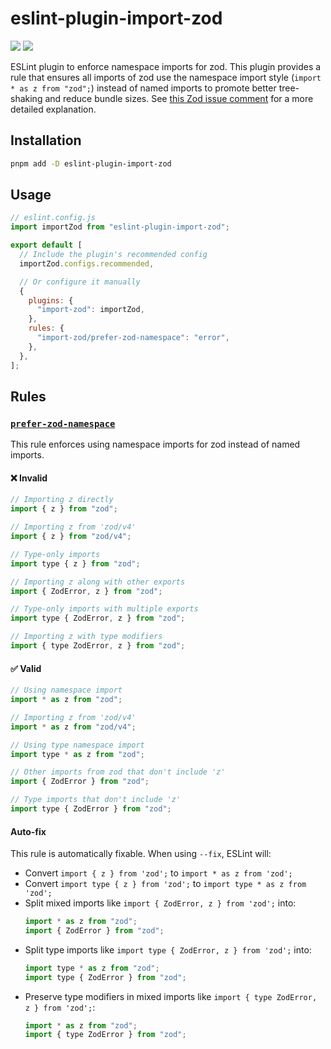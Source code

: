 # eslint-plugin-import-zod

<a href="https://www.npmjs.com/package/eslint-plugin-import-zod"><img src="https://img.shields.io/npm/v/eslint-plugin-import-zod"/></a>
<a href="https://nodejs.org/en/"><img src="https://img.shields.io/node/v/eslint-plugin-import-zod"/></a>

ESLint plugin to enforce namespace imports for zod. This plugin provides a rule that ensures all imports of zod use the namespace import style (`import * as z from "zod";`) instead of named imports to promote better tree-shaking and reduce bundle sizes. See [this Zod issue comment](https://github.com/colinhacks/zod/issues/4433#issuecomment-2921500831) for a more detailed explanation.

## Installation

```bash
pnpm add -D eslint-plugin-import-zod
```

## Usage

```js
// eslint.config.js
import importZod from "eslint-plugin-import-zod";

export default [
  // Include the plugin's recommended config
  importZod.configs.recommended,

  // Or configure it manually
  {
    plugins: {
      "import-zod": importZod,
    },
    rules: {
      "import-zod/prefer-zod-namespace": "error",
    },
  },
];
```

## Rules

### [`prefer-zod-namespace`](docs/rules/prefer-zod-namespace.md)

This rule enforces using namespace imports for zod instead of named imports.

#### ❌ Invalid

```js
// Importing z directly
import { z } from "zod";

// Importing z from 'zod/v4'
import { z } from "zod/v4";

// Type-only imports
import type { z } from "zod";

// Importing z along with other exports
import { ZodError, z } from "zod";

// Type-only imports with multiple exports
import type { ZodError, z } from "zod";

// Importing z with type modifiers
import { type ZodError, z } from "zod";
```

#### ✅ Valid

```js
// Using namespace import
import * as z from "zod";

// Importing z from 'zod/v4'
import * as z from "zod/v4";

// Using type namespace import
import type * as z from "zod";

// Other imports from zod that don't include 'z'
import { ZodError } from "zod";

// Type imports that don't include 'z'
import type { ZodError } from "zod";
```

#### Auto-fix

This rule is automatically fixable. When using `--fix`, ESLint will:

- Convert `import { z } from 'zod';` to `import * as z from 'zod';`
- Convert `import type { z } from 'zod';` to `import type * as z from 'zod';`
- Split mixed imports like `import { ZodError, z } from 'zod';` into:
  ```js
  import * as z from "zod";
  import { ZodError } from "zod";
  ```
- Split type imports like `import type { ZodError, z } from 'zod';` into:
  ```js
  import type * as z from "zod";
  import type { ZodError } from "zod";
  ```
- Preserve type modifiers in mixed imports like `import { type ZodError, z } from 'zod';`:
  ```js
  import * as z from "zod";
  import { type ZodError } from "zod";
  ```
